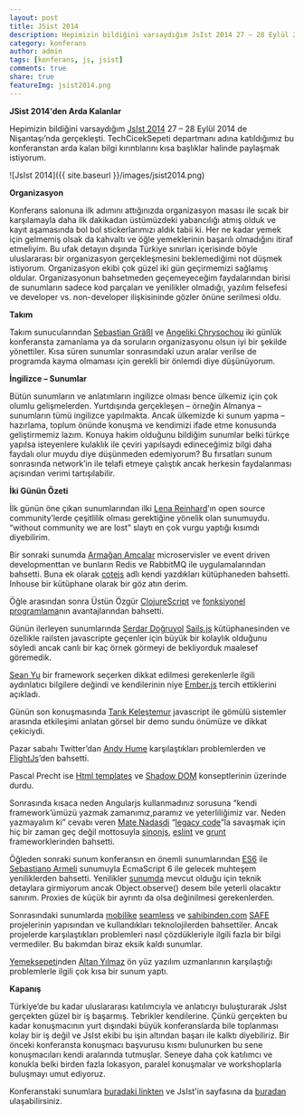 ```yaml
---
layout: post
title: JSist 2014
description: Hepimizin bildiğini varsaydığım JsIst 2014 27 – 28 Eylül 2014 de Nişantaşı’nda gerçekleşti.
category: konferans
author: admin
tags: [konferans, js, jsist]
comments: true
share: true
featureImg: jsist2014.png
---
```

**JSist 2014'den Arda Kalanlar**

Hepimizin bildiğini varsaydığım [JsIst 2014](http://jsist.org/) 27 – 28 Eylül 2014 de Nişantaşı’nda gerçekleşti. TechCicekSepeti departmanı adına katıldığımız bu konferanstan arda kalan bilgi kırıntılarını kısa başlıklar halinde paylaşmak istiyorum.

![JsIst 2014]({{ site.baseurl }}/images/jsist2014.png)

**Organizasyon**

Konferans salonuna ilk adımını attığınızda organizasyon masası ile sıcak bir karşılamayla daha ilk dakikadan üstümüzdeki yabancılığı atmış olduk ve kayıt aşamasında bol bol stickerlarımızı aldık tabii ki. Her ne kadar yemek için gelmemiş olsak da kahvaltı ve öğle yemeklerinin başarılı olmadığını itiraf etmeliyim. Bu ufak detayın dışında Türkiye sınırları içerisinde böyle uluslararası bir organizasyon gerçekleşmesini beklemediğimi not düşmek istiyorum. Organizasyon ekibi çok güzel iki gün geçirmemizi sağlamış oldular. Organizasyonun bahsetmeden geçemeyeceğim faydalarından birisi de sunumların sadece kod parçaları ve yenilikler olmadığı, yazılım felsefesi ve developer vs. non-developer ilişkisininde gözler önüne serilmesi oldu.

**Takım**

Takım sunucularından [Sebastian Gräßl](https://twitter.com/bastilian) ve [Angeliki Chrysochou](https://twitter.com/angelikix) iki günlük konferansta zamanlama ya da soruların organizasyonu olsun iyi bir şekilde yönettiler. Kısa süren sunumlar sonrasındaki uzun aralar verilse de programda kayma olmaması için gerekli bir önlemdi diye düşünüyorum.

**İngilizce – Sunumlar**

Bütün sunumların ve anlatımların ingilizce olması bence ülkemiz için çok olumlu gelişmelerden. Yurtdışında gerçekleşen – örneğin Almanya – sunumların tümü ingilizce yapılmakta. Ancak ülkemizde ki sunum yapma – hazırlama, toplum önünde konuşma ve kendimizi ifade etme konusunda geliştirmemiz lazım. Konuya hakim olduğunu bildiğim sunumlar belki türkçe yapılsa isteyenlere kulaklık ile çeviri yapılsaydı edineceğimiz bilgi daha faydalı olur muydu diye düşünmeden edemiyorum? Bu fırsatları sunum sonrasında network’in ile telafi etmeye çalıştık ancak herkesin faydalanması açısından verimi tartışılabilir.

**İki Günün Özeti**

İlk günün öne çıkan sunumlarından ilki [Lena Reinhard](https://twitter.com/ffffux)’ın open source community’lerde çeşitlilik olması gerektiğine yönelik olan sunumuydu. “without community we are lost” slaytı en çok vurgu yaptığı kısımdı diyebilirim.

Bir sonraki sunumda [Armağan Amcalar](https://twitter.com/aamcalar) microservisler ve event driven developmenttan ve bunların Redis ve RabbitMQ ile uygulamalarından bahsetti. Buna ek olarak [cotejs](https://github.com/dashersw/cote) adlı kendi yazdıkları kütüphaneden bahsetti. Inhouse bir kütüphane olarak bir göz atın derim.

Öğle arasından sonra Üstün Özgür [ClojureScript](https://github.com/clojure/clojurescript) ve [fonksiyonel programlama](http://tr.wikipedia.org/wiki/Fonksiyonel_programlama)nın avantajlarından bahsetti.

Günün ilerleyen sunumlarında [Serdar Doğruyol](https://twitter.com/sdogruyol) [Sails.js](http://sailsjs.org/) kütüphanesinden ve özellikle railsten javascripte geçenler için büyük bir kolaylık olduğunu söyledi ancak canlı bir kaç örnek görmeyi de bekliyorduk maalesef göremedik.

[Sean Yu](https://twitter.com/seanxyu) bir framework seçerken dikkat edilmesi gerekenlerle ilgili aydınlatıcı bilgilere değindi ve kendilerinin niye [Ember.js](http://emberjs.com/) tercih ettiklerini açıkladı.

Günün son konuşmasında [Tarık Keleştemur](https://twitter.com/tarikkelestemur) javascript ile gömülü sistemler arasında etkileşimi anlatan görsel bir demo sundu önümüze ve dikkat çekiciydi.

Pazar sabahı Twitter’dan [Andy Hume](https://twitter.com/andyhume) karşılaştıkları problemlerden ve [FlightJs](http://flightjs.github.io/)’den bahsetti.

Pascal Precht ise [Html templates](http://www.html5rocks.com/en/tutorials/webcomponents/template/) ve [Shadow DOM](http://www.html5rocks.com/en/tutorials/webcomponents/shadowdom/) konseptlerinin üzerinde durdu.

Sonrasında kısaca neden Angularjs kullanmadınız sorusuna “kendi framework’ümüzü yazmak zamanımız,paramız ve yeterliliğimiz var. Neden yazmayalım ki” cevabı veren [Mate Nadasdi](https://twitter.com/matenadasdi) “[legacy code](http://en.wikipedia.org/wiki/Legacy_code)”la savaşmak için hiç bir zaman geç değil mottosuyla [sinonjs](http://sinonjs.org/), [eslint](https://github.com/eslint/eslint) ve [grunt](http://gruntjs.com/) frameworklerinden bahsetti.

Öğleden sonraki sunum konferansın en önemli sunumlarından [ES6](http://en.wikipedia.org/wiki/ECMAScript#ECMAScript_Harmony_.286th_Edition.29) ile [Sebastiano Armeli](https://twitter.com/sebarmeli) sunumuyla EcmaScript 6 ile gelecek muhteşem yeniliklerden bahsetti. Yenilikler [sunumda](https://speakerdeck.com/jsist/es6-the-future-is-now) mevcut olduğu için teknik detaylara girmiyorum ancak Object.observe() desem bile yeterli olacaktır sanırım. Proxies de küçük bir ayrıntı da olsa değinilmesi gerekenlerden.

Sonrasındaki sunumlarda [mobilike](http://mobilike.com/) [seamless](http://mobilike.com/) ve [sahibinden.com](http://www.sahibinden.com/) [SAFE](https://github.com/sahibinden/safe-utils) projelerinin yapısından ve kullandıkları teknolojilerden bahsettiler. Ancak projelerde karşılaştıkları problemleri nasıl çözdükleriyle ilgili fazla bir bilgi vermediler. Bu bakımdan biraz eksik kaldı sunumlar.

[Yemeksepeti](http://www.yemeksepeti.com/)nden [Altan Yılmaz](http://altanyilmaz.com/) ön yüz yazılım uzmanlarının karşılaştığı problemlerle ilgili çok kısa bir sunum yaptı.

**Kapanış**

Türkiye’de bu kadar uluslararası katılımcıyla ve anlatıcıyı buluşturarak JsIst gerçekten güzel bir iş başarmış. Tebrikler kendilerine. Çünkü gerçekten bu kadar konuşmacının yurt dışındaki büyük konferanslarda bile toplanması kolay bir iş değil ve JsIst ekibi bu işin altından başarı ile kalktı diyebiliriz. Bir önceki konferansta konuşmacı başvurusu kısmı bulunurken bu sene konuşmacıları kendi aralarında tutmuşlar. Seneye daha çok katılımcı ve konukla belki birden fazla lokasyon, paralel konuşmalar ve workshoplarla buluşmayı umut ediyoruz.

Konferanstaki sunumlara [buradaki linkten](https://speakerdeck.com/jsist) ve JsIst'in sayfasına da [buradan](http://jsist.org/) ulaşabilirsiniz.
